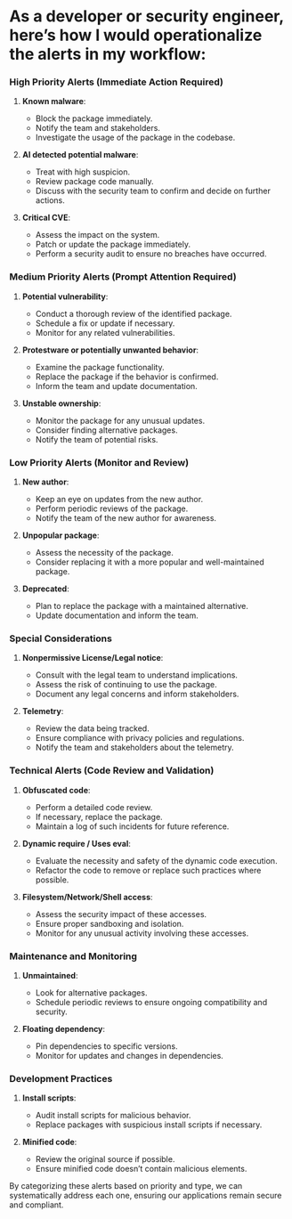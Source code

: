 # As a developer or security engineer, here’s how I would operationalize the alerts in my workflow:

### **High Priority Alerts (Immediate Action Required)**
1. **Known malware**:
   - Block the package immediately.
   - Notify the team and stakeholders.
   - Investigate the usage of the package in the codebase.

2. **AI detected potential malware**:
   - Treat with high suspicion.
   - Review package code manually.
   - Discuss with the security team to confirm and decide on further actions.

3. **Critical CVE**:
   - Assess the impact on the system.
   - Patch or update the package immediately.
   - Perform a security audit to ensure no breaches have occurred.

### **Medium Priority Alerts (Prompt Attention Required)**
1. **Potential vulnerability**:
   - Conduct a thorough review of the identified package.
   - Schedule a fix or update if necessary.
   - Monitor for any related vulnerabilities.

2. **Protestware or potentially unwanted behavior**:
   - Examine the package functionality.
   - Replace the package if the behavior is confirmed.
   - Inform the team and update documentation.

3. **Unstable ownership**:
   - Monitor the package for any unusual updates.
   - Consider finding alternative packages.
   - Notify the team of potential risks.

### **Low Priority Alerts (Monitor and Review)**
1. **New author**:
   - Keep an eye on updates from the new author.
   - Perform periodic reviews of the package.
   - Notify the team of the new author for awareness.

2. **Unpopular package**:
   - Assess the necessity of the package.
   - Consider replacing it with a more popular and well-maintained package.

3. **Deprecated**:
   - Plan to replace the package with a maintained alternative.
   - Update documentation and inform the team.

### **Special Considerations**
1. **Nonpermissive License/Legal notice**:
   - Consult with the legal team to understand implications.
   - Assess the risk of continuing to use the package.
   - Document any legal concerns and inform stakeholders.

2. **Telemetry**:
   - Review the data being tracked.
   - Ensure compliance with privacy policies and regulations.
   - Notify the team and stakeholders about the telemetry.

### **Technical Alerts (Code Review and Validation)**
1. **Obfuscated code**:
   - Perform a detailed code review.
   - If necessary, replace the package.
   - Maintain a log of such incidents for future reference.

2. **Dynamic require / Uses eval**:
   - Evaluate the necessity and safety of the dynamic code execution.
   - Refactor the code to remove or replace such practices where possible.

3. **Filesystem/Network/Shell access**:
   - Assess the security impact of these accesses.
   - Ensure proper sandboxing and isolation.
   - Monitor for any unusual activity involving these accesses.

### **Maintenance and Monitoring**
1. **Unmaintained**:
   - Look for alternative packages.
   - Schedule periodic reviews to ensure ongoing compatibility and security.

2. **Floating dependency**:
   - Pin dependencies to specific versions.
   - Monitor for updates and changes in dependencies.

### **Development Practices**
1. **Install scripts**:
   - Audit install scripts for malicious behavior.
   - Replace packages with suspicious install scripts if necessary.

2. **Minified code**:
   - Review the original source if possible.
   - Ensure minified code doesn’t contain malicious elements.

By categorizing these alerts based on priority and type, we can systematically address each one, ensuring our applications remain secure and compliant.
